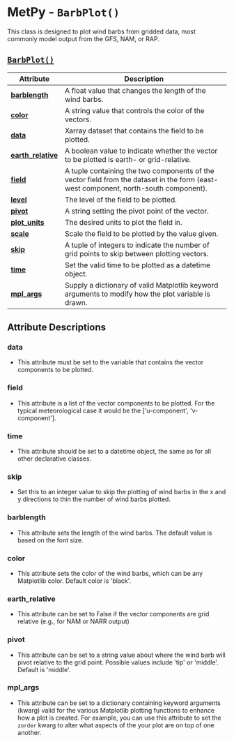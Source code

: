 # MetPy - `BarbPlot()`

This class is designed to plot wind barbs from gridded data, most commonly
model output from the GFS, NAM, or RAP.

## <a href="https://unidata.github.io/MetPy/latest/api/generated/metpy.plots.BarbPlot.html" target="_blank">`BarbPlot()`</a>
  | Attribute | Description |
  | - | - |
  | <a href="https://unidata.github.io/MetPy/latest/api/generated/metpy.plots.BarbPlot.html#metpy.plots.BarbPlot.barblength" target="_blank">**barblength**</a> | A float value that changes the length of the wind barbs. |
  | <a href="https://unidata.github.io/MetPy/latest/api/generated/metpy.plots.BarbPlot.html#metpy.plots.BarbPlot.color" target="_blank">**color**</a> | A string value that controls the color of the vectors. |
  | <a href="https://unidata.github.io/MetPy/latest/api/generated/metpy.plots.BarbPlot.html#metpy.plots.BarbPlot.data" target="_blank">**data**</a> | Xarray dataset that contains the field to be plotted. |
  | <a href="https://unidata.github.io/MetPy/latest/api/generated/metpy.plots.BarbPlot.html#metpy.plots.BarbPlot.earth_relative" target="_blank">**earth_relative**</a> | A boolean value to indicate whether the vector to be plotted is earth- or grid-relative. |
  | <a href="https://unidata.github.io/MetPy/latest/api/generated/metpy.plots.BarbPlot.html#metpy.plots.BarbPlot.field" target="_blank">**field**</a> | A tuple containing the two components of the vector field from the dataset in the form (east-west component, north-south component). |
  | <a href="https://unidata.github.io/MetPy/latest/api/generated/metpy.plots.BarbPlot.html#metpy.plots.BarbPlot.level" target="_blank">**level**</a> | The level of the field to be plotted. |
  | <a href="https://unidata.github.io/MetPy/latest/api/generated/metpy.plots.BarbPlot.html#metpy.plots.BarbPlot.pivot" target="_blank">**pivot**</a> | A string setting the pivot point of the vector. |
  | <a href="https://unidata.github.io/MetPy/latest/api/generated/metpy.plots.BarbPlot.html#metpy.plots.BarbPlot.plot_units" target="_blank">**plot_units**</a> | The desired units to plot the field in. |
  | <a href="https://unidata.github.io/MetPy/latest/api/generated/metpy.plots.BarbPlot.html#metpy.plots.BarbPlot.scale" target="_blank">**scale**</a> | Scale the field to be plotted by the value given. |
  | <a href="https://unidata.github.io/MetPy/latest/api/generated/metpy.plots.BarbPlot.html#metpy.plots.BarbPlot.skip" target="_blank">**skip**</a> | A tuple of integers to indicate the number of grid points to skip between plotting vectors. |
  | <a href="https://unidata.github.io/MetPy/latest/api/generated/metpy.plots.BarbPlot.html#metpy.plots.BarbPlot.time" target="_blank">**time**</a> | Set the valid time to be plotted as a datetime object. |
  | <a href="https://unidata.github.io/MetPy/latest/api/generated/metpy.plots.BarbPlot.html#metpy.plots.BarbPlot.mpl_args" target="_blank">**mpl_args**</a> | Supply a dictionary of valid Matplotlib keyword arguments to modify how the plot variable is drawn. |

## Attribute Descriptions

### **data**
* This attribute must be set to the variable that contains the vector
  components to be plotted.

### **field**
* This attribute is a list of the vector components to be plotted. For the
  typical meteorological case it would be the ['u-component',
  'v-component'].

### **time**
* This attribute should be set to a datetime object, the same as for all
  other declarative classes.

### **skip**
* Set this to an integer value to skip the plotting of wind barbs in the x
  and y directions to thin the number of wind barbs plotted.

### **barblength**
* This attribute sets the length of the wind barbs. The default value is
  based on the font size.

### **color**
* This attribute sets the color of the wind barbs, which can be any
  Matplotlib color. Default color is 'black'.

### **earth_relative**
* This attribute can be set to False if the vector components are grid
  relative (e.g., for NAM or NARR output)

### **pivot**
* This attribute can be set to a string value about where the wind barb
  will pivot relative to the grid point. Possible values include 'tip' or
  'middle'. Default is 'middle'.

### **mpl_args**
* This attribute can be set to a dictionary containing keyword arguments (kwarg)
  valid for the various Matplotlib plotting functions to enhance how a plot is
  created. For example, you can use this attribute to set the `zorder` kwarg to
  alter what aspects of the your plot are on top of one another.
